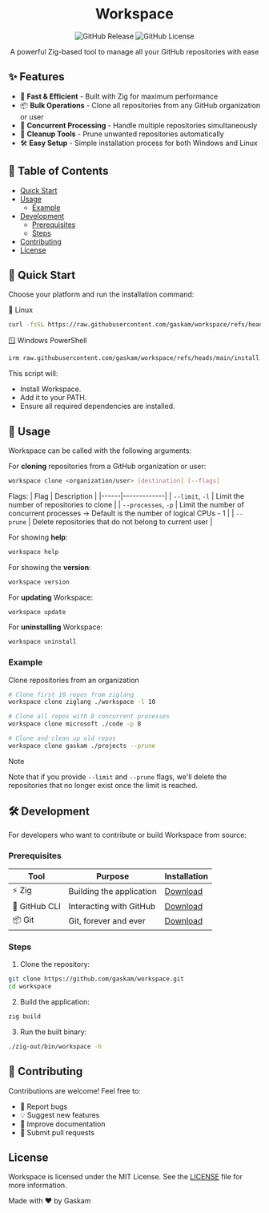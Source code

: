 <h1 align="center">Workspace</h1>

<p align="center">
  <img src="https://img.shields.io/github/v/release/gaskam/workspace?display_name=tag&style=for-the-badge" alt="GitHub Release">
  <img src="https://img.shields.io/github/license/gaskam/workspace?style=for-the-badge" alt="GitHub License">
</p>

<p align="center">
  A powerful Zig-based tool to manage all your GitHub repositories with ease
</p>

## ✨ Features

- 🚀 **Fast & Efficient** - Built with Zig for maximum performance
- 📦 **Bulk Operations** - Clone all repositories from any GitHub organization or user
- 🔄 **Concurrent Processing** - Handle multiple repositories simultaneously
- 🧹 **Cleanup Tools** - Prune unwanted repositories automatically
- 🛠️ **Easy Setup** - Simple installation process for both Windows and Linux

## 📜 Table of Contents
- [Quick Start](#-quick-start)
- [Usage](#-usage)
  - [Example](#example)
- [Development](#️️-development)
  - [Prerequisites](#prerequisites)
  - [Steps](#steps)
- [Contributing](#-contributing)
- [License](#license)

## 🚀 Quick Start

Choose your platform and run the installation command:

🐧 Linux

```bash
curl -fsSL https://raw.githubusercontent.com/gaskam/workspace/refs/heads/main/install.sh | bash
```

🪟 Windows PowerShell

```bash
irm raw.githubusercontent.com/gaskam/workspace/refs/heads/main/install.ps1 | iex
```

This script will:
- Install Workspace.
- Add it to your PATH.
- Ensure all required dependencies are installed.

## 📖 Usage
Workspace can be called with the following arguments:

For **cloning** repositories from a GitHub organization or user:
```bash
workspace clone <organization/user> [destination] [--flags]
```

Flags:
| Flag | Description |
|------|-------------|
| `--limit`, `-l` | Limit the number of repositories to clone |
| `--processes`, `-p` | Limit the number of concurrent processes -> Default is the number of logical CPUs - 1 |
| `--prune` | Delete repositories that do not belong to current user |

For showing **help**:
```bash
workspace help
```

For showing the **version**:
```bash
workspace version
```

For **updating** Workspace:
```bash
workspace update
```

For **uninstalling** Workspace:
```bash
workspace uninstall
```

### Example
Clone repositories from an organization

```bash
# Clone first 10 repos from ziglang
workspace clone ziglang ./workspace -l 10

# Clone all repos with 8 concurrent processes
workspace clone microsoft ./code -p 8

# Clone and clean up old repos
workspace clone gaskam ./projects --prune
```

> [!NOTE] 
> Note that if you provide `--limit` and `--prune` flags, we'll delete 
> the repositories that no longer exist once the limit is reached.

## 🛠️ Development
For developers who want to contribute or build Workspace from source:

### Prerequisites
| Tool | Purpose | Installation |
|------|---------|--------------|
| ⚡ Zig | Building the application | [Download](https://ziglang.org/download/) |
| 🐙 GitHub CLI | Interacting with GitHub | [Download](https://github.com/cli/cli#installation) |
| 📦 Git | Git, forever and ever | [Download](https://git-scm.com/downloads) |

### Steps
1. Clone the repository:

```bash
git clone https://github.com/gaskam/workspace.git
cd workspace
```

2. Build the application:

```bash
zig build
```

3. Run the built binary:

```bash
./zig-out/bin/workspace -h
```
## 🤝 Contributing
Contributions are welcome! Feel free to:

* 🐛 Report bugs
* 💡 Suggest new features
* 📝 Improve documentation
* 🔧 Submit pull requests

## License

Workspace is licensed under the MIT License. See the [LICENSE](LICENSE) file for more information.

Made with ❤️ by Gaskam
